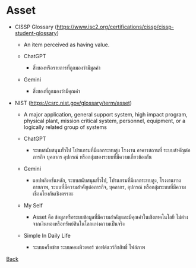 # Asset
- CISSP Glossary (https://www.isc2.org/certifications/cissp/cissp-student-glossary)
  - An item perceived as having value.
    
  - ChatGPT
    - สิ่งของหรือรายการที่ถูกมองว่ามีมูลค่า
      
  - Gemini
    - สิ่งของที่ถูกมองว่ามีคุณค่า

- NIST (https://csrc.nist.gov/glossary/term/asset)
  - A major application, general support system, high impact program, physical plant, mission critical system, personnel, equipment, or a logically related group of systems
 
  - ChatGPT
    - ระบบสนับสนุนทั่วไป โปรแกรมที่มีผลกระทบสูง โรงงาน อาคารสถานที่ ระบบสำคัญต่อภารกิจ บุคลากร อุปกรณ์ หรือกลุ่มของระบบที่มีความเกี่ยวข้องกัน
 
  - Gemini
    - แอปพลิเคชันหลัก, ระบบสนับสนุนทั่วไป, โปรแกรมที่มีผลกระทบสูง, โรงงานทางกายภาพ, ระบบที่มีความสำคัญต่อภารกิจ, บุคลากร, อุปกรณ์ หรือกลุ่มระบบที่มีความเชื่อมโยงกันเชิงตรรกะ

  - My Self
    - Asset คือ ข้อมูลหรือระบบข้อมูลที่มีความสำคัญและมีคุณค่าในเชิงเทคโนโลยี ไม่ต่างจากเงินทองหรือทรัพย์สินในโลกแห่งความเป็นจริง

  - Simple In Daily Life
    - ระบบเครือข่าย ระบบคอมพิวเตอร์ ซอฟต์แวร์ลิขสิทธิ์ ไฟล์ภาพ

[Back](https://6530250158.github.io/)
